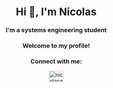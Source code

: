 <h1 align="center">Hi 👋, I'm Nicolas</h1>
<h3 align="center">I'm a systems engineering student</h3>
<h3 align="center">Welcome to my profile!</h3>

<h3 align="center">Connect with me:</h3>
<p align="center">
<a href="https://linkedin.com/in/nicolasgrs" target="blank"><img align="center" src="https://raw.githubusercontent.com/rahuldkjain/github-profile-readme-generator/master/src/images/icons/Social/linked-in-alt.svg" alt="nicolasgrs" height="30" width="40" /></a>
</p>
